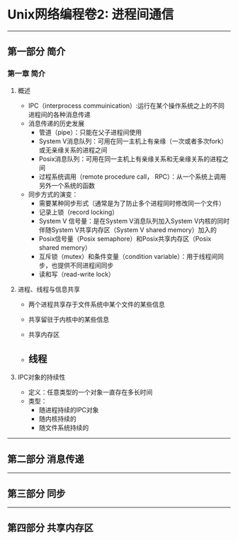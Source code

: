 # Unix网络编程卷2: 进程间通信

----
## 第一部分 简介

### 第一章 简介

1. 概述
    - IPC（interprocess commuinication）:运行在某个操作系统之上的不同进程间的各种消息传递
    - 消息传递的历史发展
        - 管道（pipe）：只能在父子进程间使用
        - System V消息队列：可用在同一主机上有亲缘（一次或者多次fork）或无亲缘关系的进程之间
        - Posix消息队列：可用在同一主机上有亲缘关系和无亲缘关系的进程之间
        - 过程系统调用（remote procedure call， RPC）：从一个系统上调用另外一个系统的函数
    - 同步方式的演变：
        - 需要某种同步形式（通常是为了防止多个进程同时修改同一个文件）
        - 记录上锁（record locking）
        - System V 信号量：是在System V消息队列加入System V内核的同时伴随System V共享内存区（System V shared memory）加入的
        - Posix信号量（Posix semaphore）和Posix共享内存区（Posix shared memory）
        - 互斥锁（mutex）和条件变量（condition variable）：用于线程间同步，也提供不同进程间同步
        - 读和写（read-write lock）

2. 进程、线程与信息共享
    - 两个进程共享存于文件系统中某个文件的某些信息
    - 共享留驻于内核中的某些信息
    - 共享内存区

    - 线程
        - 
3. IPC对象的持续性
    - 定义：任意类型的一个对象一直存在多长时间
    - 类型：
        - 随进程持续的IPC对象
        - 随内核持续的
        - 随文件系统持续的
---
## 第二部分 消息传递

---
## 第三部分 同步

---
## 第四部分 共享内存区